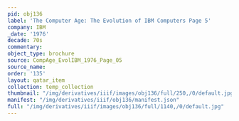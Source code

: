 ```yaml
---
pid: obj136
label: 'The Computer Age: The Evolution of IBM Computers Page 5'
company: IBM
_date: '1976'
decade: 70s
commentary: 
object_type: brochure
source: CompAge_EvolIBM_1976_Page_05
source_name: 
order: '135'
layout: qatar_item
collection: temp_collection
thumbnail: "/img/derivatives/iiif/images/obj136/full/250,/0/default.jpg"
manifest: "/img/derivatives/iiif/obj136/manifest.json"
full: "/img/derivatives/iiif/images/obj136/full/1140,/0/default.jpg"
---
```

